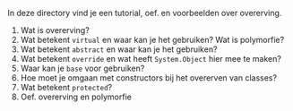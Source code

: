 In deze directory vind je een tutorial, oef. en voorbeelden over overerving.

1. Wat is overerving?
2. Wat betekent `virtual` en waar kan je het gebruiken? Wat is polymorfie?
3. Wat betekent `abstract` en waar kan je het gebruiken?
4. Wat betekent `override` en wat heeft `System.Object` hier mee te maken?
5. Waar kan je `base` voor gebruiken?
6. Hoe moet je omgaan met constructors bij het overerven van classes?
7. Wat betekent `protected`?
8. Oef. overerving en polymorfie

